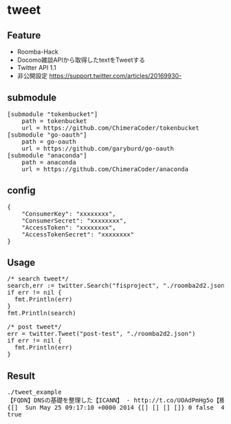 tweet
============

## Feature
- Roomba-Hack
- Docomo雑談APIから取得したtextをTweetする
- Twitter API 1.1
- 非公開設定 https://support.twitter.com/articles/20169930-

## submodule
<pre>
[submodule "tokenbucket"]
	path = tokenbucket
	url = https://github.com/ChimeraCoder/tokenbucket
[submodule "go-oauth"]
	path = go-oauth
	url = https://github.com/garyburd/go-oauth
[submodule "anaconda"]
	path = anaconda
	url = https://github.com/ChimeraCoder/anaconda
</pre>

## config
<pre>
{
    "ConsumerKey": "xxxxxxxx",
    "ConsumerSecret": "xxxxxxxx",
    "AccessToken": "xxxxxxxx",
    "AccessTokenSecret": "xxxxxxxx"
}
</pre>

## Usage
<pre>
/* search tweet*/
search,err := twitter.Search("fisproject", "./roomba2d2.json")
if err != nil {
  fmt.Println(err)
}
fmt.Println(search)

/* post tweet*/
err = twitter.Tweet("post-test", "./roomba2d2.json")
if err != nil {
  fmt.Println(err)
}
</pre>

## Result
<pre>
./tweet_example
【FQDN】DNSの基礎を整理した【ICANN】 - http://t.co/UOAdPmHg5o【機械学習】PerceptronをGo言語で書いてみた【線形分類器】 - http://t.co/eOP8bcpXzV
{[] <nil> Sun May 25 09:17:10 +0000 2014 {[] [] [] []} 0 false <nil> 470493769389731841 470493769389731841  0  0  {map[] {[] } []    {[] }    [] } false 0 false <nil> <a href="http://127.0.0.1/" rel="nofollow">roomba2d2</a> post-test false {false Thu Nov 24 05:51:10 +0000 2011 true true  0 false 0 false 0 false 420103191 420103191 false ja 0  whitecat false C0DEED http://abs.twimg.com/images/themes/theme1/bg.png https://abs.twimg.com/images/themes/theme1/bg.png false http://abs.twimg.com/sticky/default_profile_images/default_profile_4_normal.png https://abs.twimg.com/sticky/default_profile_images/default_profile_4_normal.png 0084B4 C0DEED DDEEF6 333333 true true roomba2d2 false <nil> 3 Tokyo  32400 false}}
true
</pre>
